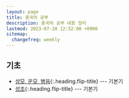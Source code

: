 ```yaml
---
layout: page
title: 중국어 공부
description: 중국어 공부 내용 정리
lastmod: 2023-07-20 12:52:00 +0900
sitemap:
  changefreq: weekly
---
```


## 기초
* [성모, 운모, 병음]{:.heading.flip-title} --- 기본기
* [성조]{:.heading.flip-title} --- 기본기

[성모, 운모, 병음]: /chinese/2023-07-19-pinyin/
[성조]: /chinese/2023-07-20-tone/